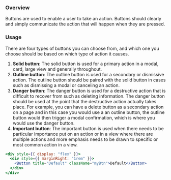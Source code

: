 ### Overview

Buttons are used to enable a user to take an action. Buttons should clearly and simply communicate the action that will happen when they are pressed.

### Usage

There are four types of buttons you can choose from, and which one you choose should be based on which type of action it causes.

1. **Solid button**: The solid button is used for a primary action in a modal, card, large view and generally throughout.
1. **Outline button**: The outline button is used for a secondary or dismissive action. The outline button should be paired with the solid button in cases such as dismissing a modal or canceling an action.
1. **Danger button**: The danger button is used for a destructive action that is difficult to recover from such as deleting information. The danger button should be used at the point that the destructive action actually takes place. For example, you can have a delete button as a secondary action on a page and in this case you would use a an outline button, the outline button would then trigger a modal confirmation, which is where you would use the danger button.
1. **Important button**: The important button is used when there needs to be particular importance put on an action or in a view where there are multiple actions and more emphasis needs to be drawn to specific or most common action in a view.

```jsx noeditor
<div style={{ display: "flex" }}>
  <div style={{ marginRight: "1rem" }}>
    <Button title="Default" className="myBtn">Default</Button>
  </div>
</div>
```

